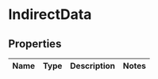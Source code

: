 
# IndirectData

## Properties
Name | Type | Description | Notes
------------ | ------------- | ------------- | -------------




